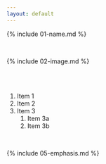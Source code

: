 ```yaml
---
layout: default
---
```


{% include 01-name.md %}

<br>

{% include 02-image.md %}

<br>

<br>

1. Item 1
2. Item 2
3. Item 3
   1. Item 3a
   2. Item 3b

<br>

{% include 05-emphasis.md %}
